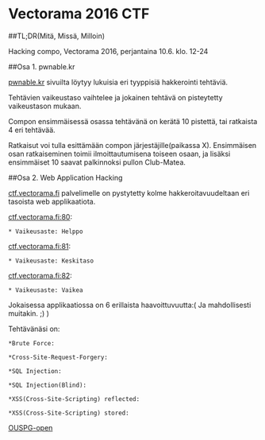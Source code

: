 # Vectorama 2016 CTF

##TL;DR(Mitä, Missä, Milloin)

Hacking compo, Vectorama 2016, perjantaina 10.6. klo. 12-24

##Osa 1. pwnable.kr

[pwnable.kr](http://pwnable.kr/play.php) sivuilta löytyy lukuisia eri tyyppisiä hakkerointi tehtäviä. 

Tehtävien vaikeustaso vaihtelee ja jokainen tehtävä on pisteytetty vaikeustason mukaan. 

Compon ensimmäisessä osassa tehtävänä on kerätä 10 pistettä, tai ratkaista 4 eri tehtävää.

Ratkaisut voi tulla esittämään compon järjestäjille(paikassa X). Ensimmäisen osan ratkaiseminen
toimii ilmoittautumisena toiseen osaan, ja lisäksi ensimmäiset 10 saavat palkinnoksi pullon Club-Matea.  


##Osa 2. Web Application Hacking

[ctf.vectorama.fi](ctf.vectorama.fi) palvelimelle on pystytetty kolme hakkeroitavuudeltaan eri tasoista web applikaatiota.

[ctf.vectorama.fi:80](ctf.vectorama.fi:80): 
	
	* Vaikeusaste: Helppo

[ctf.vectorama.fi:81](ctf.vectorama.fi:81): 
	
	* Vaikeusaste: Keskitaso

[ctf.vectorama.fi:82](ctf.vectorama.fi:82): 
	
	* Vaikeusaste: Vaikea

Jokaisessa applikaatiossa on 6 erillaista haavoittuvuutta:( Ja mahdollisesti muitakin. ;) ) 

Tehtävänäsi on:

	*Brute Force: 

	*Cross-Site-Request-Forgery: 
	
	*SQL Injection:
	
	*SQL Injection(Blind):
	
	*XSS(Cross-Site-Scripting) reflected:
	
	*XSS(Cross-Site-Scripting) stored:


 [OUSPG-open](https://github.com/ouspg/ouspg-open)